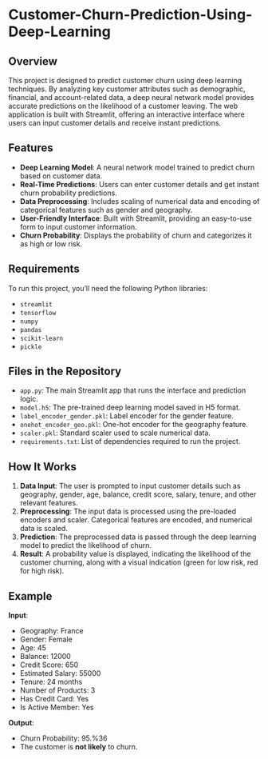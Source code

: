 # Customer-Churn-Prediction-Using-Deep-Learning

## Overview
This project is designed to predict customer churn using deep learning techniques. By analyzing key customer attributes such as demographic, financial, and account-related data, a deep neural network model provides accurate predictions on the likelihood of a customer leaving. The web application is built with Streamlit, offering an interactive interface where users can input customer details and receive instant predictions.

## Features
- **Deep Learning Model**: A neural network model trained to predict churn based on customer data.
- **Real-Time Predictions**: Users can enter customer details and get instant churn probability predictions.
- **Data Preprocessing**: Includes scaling of numerical data and encoding of categorical features such as gender and geography.
- **User-Friendly Interface**: Built with Streamlit, providing an easy-to-use form to input customer information.
- **Churn Probability**: Displays the probability of churn and categorizes it as high or low risk.

## Requirements
To run this project, you’ll need the following Python libraries:
- `streamlit`
- `tensorflow`
- `numpy`
- `pandas`
- `scikit-learn`
- `pickle`

## Files in the Repository
- `app.py`: The main Streamlit app that runs the interface and prediction logic.
- `model.h5`: The pre-trained deep learning model saved in H5 format.
- `label_encoder_gender.pkl`: Label encoder for the gender feature.
- `onehot_encoder_geo.pkl`: One-hot encoder for the geography feature.
- `scaler.pkl`: Standard scaler used to scale numerical data.
- `requirements.txt`: List of dependencies required to run the project.


## How It Works
1. **Data Input**: The user is prompted to input customer details such as geography, gender, age, balance, credit score, salary, tenure, and other relevant features.
2. **Preprocessing**: The input data is processed using the pre-loaded encoders and scaler. Categorical features are encoded, and numerical data is scaled.
3. **Prediction**: The preprocessed data is passed through the deep learning model to predict the likelihood of churn.
4. **Result**: A probability value is displayed, indicating the likelihood of the customer churning, along with a visual indication (green for low risk, red for high risk).

## Example
**Input**:
- Geography: France
- Gender: Female
- Age: 45
- Balance: 12000
- Credit Score: 650
- Estimated Salary: 55000
- Tenure: 24 months
- Number of Products: 3
- Has Credit Card: Yes
- Is Active Member: Yes

**Output**:
- Churn Probability: 95.%36
- The customer is **not likely** to churn.
